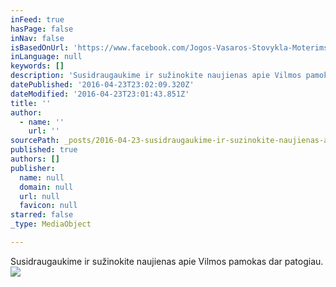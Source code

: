 ```yaml
---
inFeed: true
hasPage: false
inNav: false
isBasedOnUrl: 'https://www.facebook.com/Jogos-Vasaros-Stovykla-Moterims-1420853288240236/'
inLanguage: null
keywords: []
description: 'Susidraugaukime ir sužinokite naujienas apie Vilmos pamokas dar patogiau. '
datePublished: '2016-04-23T23:02:09.320Z'
dateModified: '2016-04-23T23:01:43.851Z'
title: ''
author:
  - name: ''
    url: ''
sourcePath: _posts/2016-04-23-susidraugaukime-ir-suzinokite-naujienas-apie-vilmos-pamokas.md
published: true
authors: []
publisher:
  name: null
  domain: null
  url: null
  favicon: null
starred: false
_type: MediaObject

---
```

Susidraugaukime ir sužinokite naujienas apie Vilmos pamokas dar patogiau. ![](https://the-grid-user-content.s3-us-west-2.amazonaws.com/4a358250-4dca-4d8a-9bb5-c489a6dc639c.jpg)